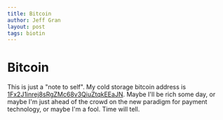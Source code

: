 ```yaml
---
title: Bitcoin
author: Jeff Gran
layout: post
tags: biotin
---
```

# Bitcoin

This is just a "note to self". My cold storage bitcoin address is [1Fx2J1inrej8sRgZMc68v3QiuZtqkEEaJN][1]. Maybe I'll be rich some day, or maybe I'm just ahead of the crowd on the new paradigm for payment technology, or maybe I'm a fool. Time will tell.

 [1]: https://blockchain.info/address/1Fx2J1inrej8sRgZMc68v3QiuZtqkEEaJN "1Fx2J1inrej8sRgZMc68v3QiuZtqkEEaJN"

